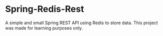 # Spring-Redis-Rest
A simple and small Spring REST API using Redis to store data. This project was made for learning purposes only.
